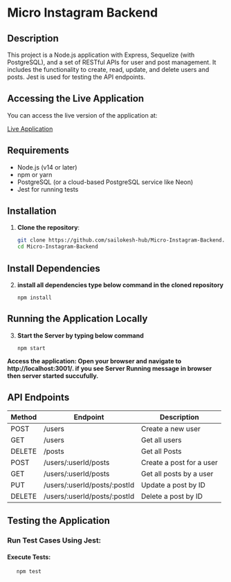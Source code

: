 # Micro Instagram Backend

## Description
This project is a Node.js application with Express, Sequelize (with PostgreSQL), and a set of RESTful APIs for user and post management. It includes the functionality to create, read, update, and delete users and posts. Jest is used for testing the API endpoints.

## Accessing the Live Application

You can access the live version of the application at:

[Live Application](https://micro-instagram-backend-opal.vercel.app/api)


## Requirements
- Node.js (v14 or later)
- npm or yarn
- PostgreSQL (or a cloud-based PostgreSQL service like Neon)
- Jest for running tests

## Installation

1. **Clone the repository**:
   ```bash
   git clone https://github.com/sailokesh-hub/Micro-Instagram-Backend.git
   cd Micro-Instagram-Backend

## Install Dependencies
2. **install all dependencies type below command in the cloned repository**

       npm install

## Running the Application Locally

3. **Start the Server by typing below command**

       npm start
   
 **Access the application: Open your browser and navigate to http://localhost:3001/. if you see Server Running message in browser then server started succufully.**

## API Endpoints

| Method | Endpoint                         | Description                  |
|--------|----------------------------------|------------------------------|
| POST   | /users                           | Create a new user            |
| GET    | /users                           | Get all users                |
| DELETE | /posts                           | Get all Posts                |
| POST   | /users/:userId/posts             | Create a post for a user     |
| GET    | /users/:userId/posts             | Get all posts by a user      |
| PUT    | /users/:userId/posts/:postId     | Update a post by ID          |
| DELETE | /users/:userId/posts/:postId     | Delete a post by ID          |

## Testing the Application

### Run Test Cases Using Jest:

#### Execute Tests:

       npm test


